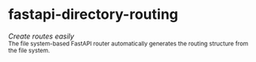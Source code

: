 <h1>fastapi-directory-routing</h1>
<p>
  <em>Create routes easily</em></br>
  <sub>The file system-based FastAPI router automatically generates the routing structure from the file system.</sub>
</p>

